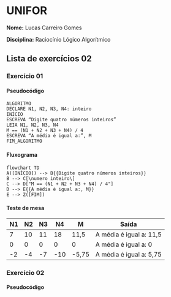 # UNIFOR
**Nome:** Lucas Carreiro Gomes

**Disciplina:** Raciocínio Lógico Algorítmico

## Lista de exercícios 02

### Exercício 01

#### Pseudocódigo
```
ALGORITMO
DECLARE N1, N2, N3, N4: inteiro
INÍCIO
ESCREVA “Digite quatro números inteiros”
LEIA N1, N2, N3, N4
M == (N1 + N2 + N3 + N4) / 4
ESCREVA “A média é igual a:”, M
FIM_ALGORITMO
```
#### Fluxograma
```mermaid
flowchart TD
A([INÍCIO]) --> B{{Digite quatro números inteiros}}
B --> C[\numero inteiro\]
C --> D["M == (N1 + N2 + N3 + N4) / 4"]
D --> E{{A média é igual a:, M}}
E --> Z([FIM])
```
#### Teste de mesa
| N1 | N2 | N3 | N4 | M | Saída |
| -- | -- | -- | -- | -- | -- |
| 7 | 10 | 11 | 18 | 11,5 | A média é igual a: 11,5 |
| 0 | 0 | 0 | 0 | 0 | A média é igual a: 0 |
| -2 | -4 | -7 | -10 | -5,75 | A média é igual a: 5,75 |

### Exercício 02

#### Pseudocódigo
```
